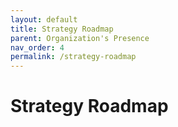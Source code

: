 ```yaml
---
layout: default
title: Strategy Roadmap
parent: Organization's Presence
nav_order: 4
permalink: /strategy-roadmap
---
```


# Strategy Roadmap
